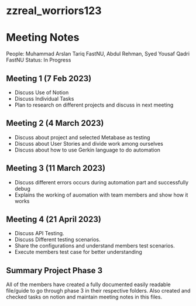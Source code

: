 # zzreal_worriors123

# Meeting Notes

People: Muhammad Arslan Tariq FastNU, Abdul Rehman, Syed Yousaf Qadri FastNU
Status: In Progress

## Meeting 1 (7 Feb 2023)

- Discuss Use of Notion
- Discuss Individual Tasks
- Plan to research on different projects and discuss in next meeting

## Meeting 2 (4 March 2023)

- Discuss about project and selected Metabase as testing
- Discuss about User Stories and divide work among ourselves
- Discuss about how to use Gerkin language to do automation

## Meeting 3 (11 March 2023)

- Discuss different errors occurs during automation part and successfully debug
- Explains the working of auomation with team members and show how it works

## Meeting 4 (21 April 2023)
- Discuss API Testing.
- Discuss Different testing scenarios.
- Share the configurations and understand members test scenarios.
- Execute members test case for better understanding

## Summary Project Phase 3
All of the members have created a fully documented easily readable file/guide to go through phase 3 in their respective folders. Also created and checked tasks on notion and maintain meeting notes in this files.